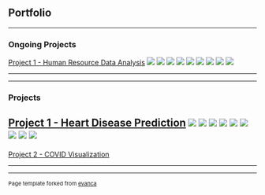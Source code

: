 ## Portfolio

---

### Ongoing Projects

[Project 1 - Human Resource Data Analysis](https://github.com/Enlightenus/Human_Resources_Data_Analysis)
<img src="images\HR\HR1-DeptByGender.png?raw=true"/>
<img src="images\HR\HR2-ANOVA.png?raw=true"/>
<img src="images\HR\HR3-PostHoc.png?raw=true"/>
<img src="images\HR\HR4-Significance.png?raw=true"/>
<img src="images\HR\HR5-Recruitment.png?raw=true"/>
<img src="images\HR\HR6-DeptRecruitment.png?raw=true"/>
<img src="images\HR\HR7-RecruitmentAction.png?raw=true"/>
<img src="images\HR\HR8-Performance.png?raw=true"/>
<img src="images\HR\HR9-PerformancePercent.png?raw=true"/>

---

---

### Projects
[Project 1 - Heart Disease Prediction](https://github.com/Enlightenus/Heart_disease_prediction)
<img src="images\Heart_Disease\Heart1-DataDistribution.png?raw=true"/>
<img src="images\Heart_Disease\Heart2-Scatter.png?raw=true"/>
<img src="images\Heart_Disease\Heart3-Swarm.png?raw=true"/>
<img src="images\Heart_Disease\Heart4-Violin.png?raw=true"/>
<img src="images\Heart_Disease\Heart5-Alpha.png?raw=true"/>
<img src="images\Heart_Disease\Heart6-DT.png?raw=true"/>
<img src="images\Heart_Disease\Heart7-Feature.png?raw=true"/>
<img src="images\Heart_Disease\Heart8-ClassificationReport.png?raw=true"/>
<img src="images\Heart_Disease\Heart9-ConfusionMatrix.png?raw=true"/>
---
[Project 2 - COVID Visualization](https://github.com/Enlightenus/COVID_Visualization)


---




---
<p style="font-size:11px">Page template forked from <a href="https://github.com/evanca/quick-portfolio">evanca</a></p>
<!-- Remove above link if you don't want to attibute -->
